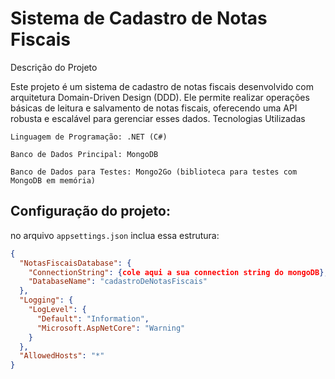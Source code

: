 # Sistema de Cadastro de Notas Fiscais
Descrição do Projeto

Este projeto é um sistema de cadastro de notas fiscais desenvolvido com arquitetura Domain-Driven Design (DDD). Ele permite realizar operações básicas de leitura e salvamento de notas fiscais, oferecendo uma API robusta e escalável para gerenciar esses dados.
Tecnologias Utilizadas

    Linguagem de Programação: .NET (C#)

    Banco de Dados Principal: MongoDB

    Banco de Dados para Testes: Mongo2Go (biblioteca para testes com MongoDB em memória)
## Configuração do projeto:
no arquivo `appsettings.json` inclua essa estrutura:

```json
{
  "NotasFiscaisDatabase": {
    "ConnectionString": {cole aqui a sua connection string do mongoDB},
    "DatabaseName": "cadastroDeNotasFiscais"
  },
  "Logging": {
    "LogLevel": {
      "Default": "Information",
      "Microsoft.AspNetCore": "Warning"
    }
  },
  "AllowedHosts": "*"
}
```
